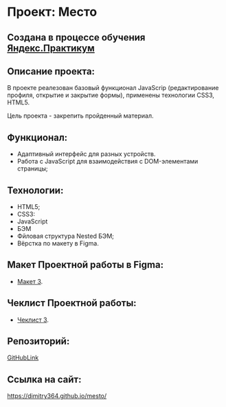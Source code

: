 # Проект: Место

## Создана в процессе обучения [Яндекс.Практикум](https://praktikum.yandex.ru/)


## Описание проекта:
В проекте реалезован базовый функционал JavaScrip (редактирование профиля, открытие и закрытие формы), применены технологии CSS3, HTML5. 

Цель проекта - закрепить пройденный материал.

## Функционал:
- Адаптивный интерфейс для разных устройств.
- Работа с JavaScript для взаимодействия с DOM-элементами страницы;

## Технологии:
- HTML5;
- CSS3:
- JavaScript
- БЭМ
- Фйловая структура Nested БЭМ;
- Вёрстка по макету в Figma.

## Макет Проектной работы в Figma:
- [Макет 3](https://www.figma.com/file/2cn9N9jSkmxD84oJik7xL7/JavaScript.-Sprint-4?node-id=0%3A1).

## Чеклист Проектной работы:

- [Чеклист 3](https://code.s3.yandex.net/web-developer/checklists-pdf/new-program/checklist-4.pdf).

## Репозиторий:

[GitHubLink](https://github.com/Dimitry364/mesto.git)

## Ссылка на сайт:
https://dimitry364.github.io/mesto/

